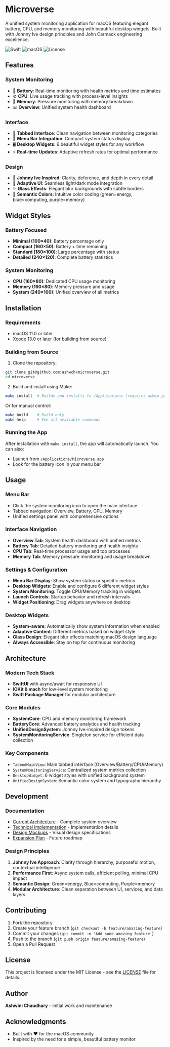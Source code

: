 # Microverse

A unified system monitoring application for macOS featuring elegant battery, CPU, and memory monitoring with beautiful desktop widgets. Built with Johnny Ive design principles and John Carmack engineering excellence.

![Swift](https://img.shields.io/badge/Swift-5.9+-orange.svg)
![macOS](https://img.shields.io/badge/macOS-11.0+-blue.svg)
![License](https://img.shields.io/badge/license-MIT-green.svg)

## Features

### System Monitoring
- 🔋 **Battery**: Real-time monitoring with health metrics and time estimates
- ⚙️ **CPU**: Live usage tracking with process-level insights  
- 🧠 **Memory**: Pressure monitoring with memory breakdown
- 📊 **Overview**: Unified system health dashboard

### Interface
- 🎯 **Tabbed Interface**: Clean navigation between monitoring categories
- 📱 **Menu Bar Integration**: Compact system status display
- 🖥️ **Desktop Widgets**: 6 beautiful widget styles for any workflow
- ⚡ **Real-time Updates**: Adaptive refresh rates for optimal performance

### Design
- 🎨 **Johnny Ive Inspired**: Clarity, deference, and depth in every detail
- 🌙 **Adaptive UI**: Seamless light/dark mode integration  
- ✨ **Glass Effects**: Elegant blur backgrounds with subtle borders
- 🎯 **Semantic Colors**: Intuitive color coding (green=energy, blue=computing, purple=memory)

## Widget Styles

### Battery Focused
- **Minimal (100×40)**: Battery percentage only
- **Compact (160×50)**: Battery + time remaining  
- **Standard (180×100)**: Large percentage with status
- **Detailed (240×120)**: Complete battery statistics

### System Monitoring
- **CPU (160×80)**: Dedicated CPU usage monitoring
- **Memory (160×80)**: Memory pressure and usage
- **System (240×100)**: Unified overview of all metrics

## Installation

### Requirements
- macOS 11.0 or later
- Xcode 13.0 or later (for building from source)

### Building from Source

1. Clone the repository:
```bash
git clone git@github.com:ashwch/microverse.git
cd microverse
```

2. Build and install using Make:
```bash
make install  # Builds and installs to /Applications (requires admin password)
```

Or for manual control:
```bash
make build    # Build only
make help     # See all available commands
```

### Running the App

After installation with `make install`, the app will automatically launch. You can also:
- Launch from `/Applications/Microverse.app`
- Look for the battery icon in your menu bar

## Usage

### Menu Bar
- Click the system monitoring icon to open the main interface
- Tabbed navigation: Overview, Battery, CPU, Memory
- Unified settings panel with comprehensive options

### Interface Navigation
- **Overview Tab**: System health dashboard with unified metrics
- **Battery Tab**: Detailed battery monitoring and health insights
- **CPU Tab**: Real-time processor usage and top processes  
- **Memory Tab**: Memory pressure monitoring and usage breakdown

### Settings & Configuration
- **Menu Bar Display**: Show system status or specific metrics
- **Desktop Widgets**: Enable and configure 6 different widget styles
- **System Monitoring**: Toggle CPU/Memory tracking in widgets
- **Launch Controls**: Startup behavior and refresh intervals
- **Widget Positioning**: Drag widgets anywhere on desktop

### Desktop Widgets
- **System-aware**: Automatically show system information when enabled
- **Adaptive Content**: Different metrics based on widget style
- **Glass Design**: Elegant blur effects matching macOS design language
- **Always Accessible**: Stay on top for continuous monitoring

## Architecture

### Modern Tech Stack
- **SwiftUI** with async/await for responsive UI
- **IOKit & mach** for low-level system monitoring
- **Swift Package Manager** for modular architecture

### Core Modules
- **SystemCore**: CPU and memory monitoring framework
- **BatteryCore**: Advanced battery analytics and health tracking
- **UnifiedDesignSystem**: Johnny Ive-inspired design tokens
- **SystemMonitoringService**: Singleton service for efficient data collection

### Key Components
- `TabbedMainView`: Main tabbed interface (Overview/Battery/CPU/Memory)
- `SystemMonitoringService`: Centralized system metrics collection
- `DesktopWidget`: 6 widget styles with unified background system
- `UnifiedDesignSystem`: Semantic color system and typography hierarchy

## Development

### Documentation
- [Current Architecture](docs/CURRENT_ARCHITECTURE.md) - Complete system overview
- [Technical Implementation](docs/TECHNICAL_IMPLEMENTATION.md) - Implementation details
- [Design Mockups](docs/DESIGN_MOCKUPS.md) - Visual design specifications
- [Expansion Plan](docs/EXPANSION_PLAN.md) - Future roadmap

### Design Principles
1. **Johnny Ive Approach**: Clarity through hierarchy, purposeful motion, contextual intelligence
2. **Performance First**: Async system calls, efficient polling, minimal CPU impact
3. **Semantic Design**: Green=energy, Blue=computing, Purple=memory
4. **Modular Architecture**: Clean separation between UI, services, and data layers

## Contributing

1. Fork the repository
2. Create your feature branch (`git checkout -b feature/amazing-feature`)
3. Commit your changes (`git commit -m 'Add some amazing feature'`)
4. Push to the branch (`git push origin feature/amazing-feature`)
5. Open a Pull Request

## License

This project is licensed under the MIT License - see the [LICENSE](LICENSE) file for details.

## Author

**Ashwini Chaudhary** - Initial work and maintenance

## Acknowledgments

- Built with ❤️ for the macOS community
- Inspired by the need for a simple, beautiful battery monitor